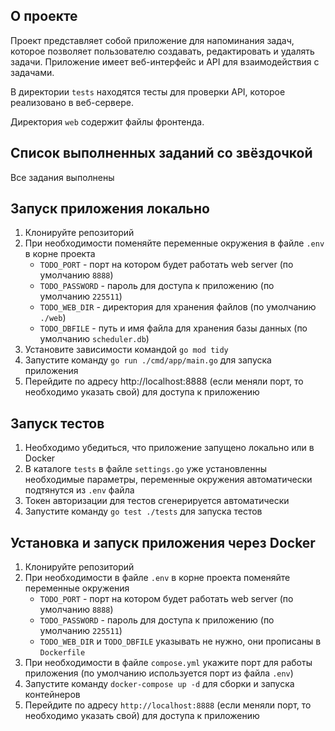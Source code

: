 ## О проекте
Проект представляет собой приложение для напоминания задач, которое позволяет пользователю создавать, редактировать и удалять задачи. Приложение имеет веб-интерфейс и API для взаимодействия с задачами.

В директории `tests` находятся тесты для проверки API, которое реализовано в веб-сервере.

Директория `web` содержит файлы фронтенда.

## Список выполненных заданий со звёздочкой
Все задания выполнены

## Запуск приложения локально
1. Клонируйте репозиторий
2. При необходимости поменяйте переменные окружения в файле `.env` в корне проекта
   - `TODO_PORT` - порт на котором будет работать web server (по умолчанию `8888`)
   - `TODO_PASSWORD` - пароль для доступа к приложению (по умолчанию `225511`)
   - `TODO_WEB_DIR` - директория для хранения файлов (по умолчанию `./web`)
   - `TODO_DBFILE` - путь и имя файла для хранения базы данных (по умолчанию `scheduler.db`)
3. Установите зависимости командой `go mod tidy`
4. Запустите команду `go run ./cmd/app/main.go` для запуска приложения
5. Перейдите по адресу http://localhost:8888 (если меняли порт, то необходимо указать свой) для доступа к приложению

## Запуск тестов
1. Необходимо убедиться, что приложение запущено локально или в Docker
2. В каталоге `tests` в файле `settings.go` уже установленны необходимые параметры, переменные окружения автоматически подтянутся из `.env` файла
3. Токен авторизации для тестов сгенерируется автоматически
4. Запустите команду `go test ./tests` для запуска тестов

## Установка и запуск приложения через Docker
1. Клонируйте репозиторий
2. При необходимости в файле `.env` в корне проекта поменяйте переменные окружения
   - `TODO_PORT` - порт на котором будет работать web server (по умолчанию `8888`)
   - `TODO_PASSWORD` - пароль для доступа к приложению (по умолчанию `225511`)
   - `TODO_WEB_DIR` и `TODO_DBFILE` указывать не нужно, они прописаны в `Dockerfile`
3. При необходимости в файле `compose.yml` укажите порт для работы приложения (по умолчанию используется порт из файла `.env`)
4. Запустите команду `docker-compose up -d` для сборки и запуска контейнеров
5. Перейдите по адресу `http://localhost:8888` (если меняли порт, то необходимо указать свой) для доступа к приложению
